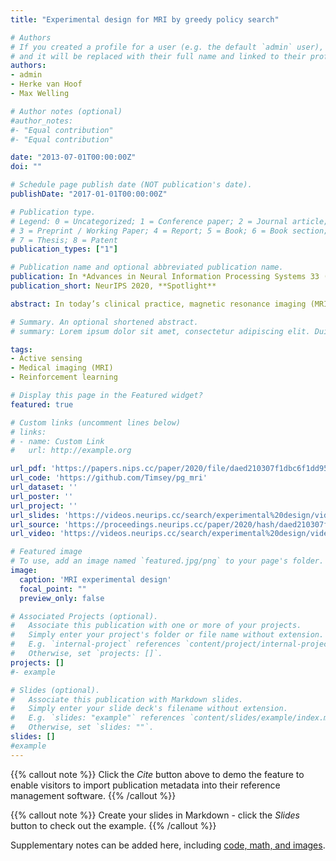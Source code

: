 ```yaml
---
title: "Experimental design for MRI by greedy policy search"

# Authors
# If you created a profile for a user (e.g. the default `admin` user), write the username (folder name) here 
# and it will be replaced with their full name and linked to their profile.
authors:
- admin
- Herke van Hoof
- Max Welling

# Author notes (optional)
#author_notes:
#- "Equal contribution"
#- "Equal contribution"

date: "2013-07-01T00:00:00Z"
doi: ""

# Schedule page publish date (NOT publication's date).
publishDate: "2017-01-01T00:00:00Z"

# Publication type.
# Legend: 0 = Uncategorized; 1 = Conference paper; 2 = Journal article;
# 3 = Preprint / Working Paper; 4 = Report; 5 = Book; 6 = Book section;
# 7 = Thesis; 8 = Patent
publication_types: ["1"]

# Publication name and optional abbreviated publication name.
publication: In *Advances in Neural Information Processing Systems 33 (NeurIPS, 2020)*
publication_short: NeurIPS 2020, **Spotlight**

abstract: In today’s clinical practice, magnetic resonance imaging (MRI) is routinely accelerated through subsampling of the associated Fourier domain. Currently, the construction of these subsampling strategies - known as experimental design - relies primarily on heuristics. We propose to learn experimental design strategies for accelerated MRI with policy gradient methods. Unexpectedly, our experiments show that a simple greedy approximation of the objective leads to solutions nearly on-par with the more general non-greedy approach. We offer a partial explanation for this phenomenon rooted in greater variance in the non-greedy objective’s gradient estimates, and experimentally verify that this variance hampers non-greedy models in adapting their policies to individual MR images. We empirically show that this adaptivity is key to improving subsampling designs.

# Summary. An optional shortened abstract.
# summary: Lorem ipsum dolor sit amet, consectetur adipiscing elit. Duis posuere tellus ac convallis placerat. Proin tincidunt magna sed ex sollicitudin condimentum.

tags: 
- Active sensing
- Medical imaging (MRI)
- Reinforcement learning

# Display this page in the Featured widget?
featured: true

# Custom links (uncomment lines below)
# links:
# - name: Custom Link
#   url: http://example.org

url_pdf: 'https://papers.nips.cc/paper/2020/file/daed210307f1dbc6f1dd9551408d999f-Paper.pdf'
url_code: 'https://github.com/Timsey/pg_mri'
url_dataset: ''
url_poster: ''
url_project: ''
url_slides: 'https://videos.neurips.cc/search/experimental%20design/video/slideslive-38938021'
url_source: 'https://proceedings.neurips.cc/paper/2020/hash/daed210307f1dbc6f1dd9551408d999f-Abstract.html'
url_video: 'https://videos.neurips.cc/search/experimental%20design/video/slideslive-38938021'

# Featured image
# To use, add an image named `featured.jpg/png` to your page's folder. 
image:
  caption: 'MRI experimental design'
  focal_point: ""
  preview_only: false

# Associated Projects (optional).
#   Associate this publication with one or more of your projects.
#   Simply enter your project's folder or file name without extension.
#   E.g. `internal-project` references `content/project/internal-project/index.md`.
#   Otherwise, set `projects: []`.
projects: []
#- example

# Slides (optional).
#   Associate this publication with Markdown slides.
#   Simply enter your slide deck's filename without extension.
#   E.g. `slides: "example"` references `content/slides/example/index.md`.
#   Otherwise, set `slides: ""`.
slides: []  
#example
---
```


{{% callout note %}}
Click the *Cite* button above to demo the feature to enable visitors to import publication metadata into their reference management software.
{{% /callout %}}

{{% callout note %}}
Create your slides in Markdown - click the *Slides* button to check out the example.
{{% /callout %}}

Supplementary notes can be added here, including [code, math, and images](https://wowchemy.com/docs/writing-markdown-latex/).
